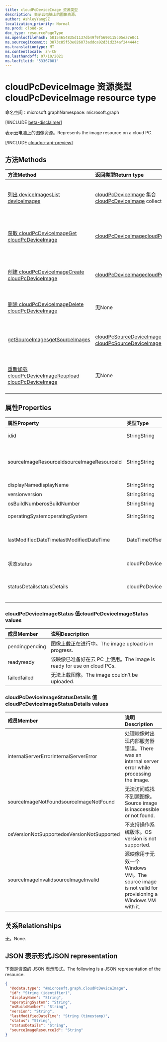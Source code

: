 ```yaml
---
title: cloudPcDeviceImage 资源类型
description: 表示云电脑上的图像资源。
author: AshleyYangSZ
localization_priority: Normal
ms.prod: cloud-pc
doc_type: resourcePageType
ms.openlocfilehash: 50154654835d1137db49f9f5690115c05ea7e0c1
ms.sourcegitcommit: 3873c85f53e026073addca92d31d234af244444c
ms.translationtype: MT
ms.contentlocale: zh-CN
ms.lasthandoff: 07/10/2021
ms.locfileid: "53367001"
---
```

# <a name="cloudpcdeviceimage-resource-type"></a><span data-ttu-id="b01e2-103">cloudPcDeviceImage 资源类型</span><span class="sxs-lookup"><span data-stu-id="b01e2-103">cloudPcDeviceImage resource type</span></span>

<span data-ttu-id="b01e2-104">命名空间：microsoft.graph</span><span class="sxs-lookup"><span data-stu-id="b01e2-104">Namespace: microsoft.graph</span></span>

[!INCLUDE [beta-disclaimer](../../includes/beta-disclaimer.md)]

<span data-ttu-id="b01e2-105">表示云电脑上的图像资源。</span><span class="sxs-lookup"><span data-stu-id="b01e2-105">Represents the image resource on a cloud PC.</span></span>

[!INCLUDE [cloudpc-api-preview](../../includes/cloudpc-api-preview.md)]

## <a name="methods"></a><span data-ttu-id="b01e2-106">方法</span><span class="sxs-lookup"><span data-stu-id="b01e2-106">Methods</span></span>

|<span data-ttu-id="b01e2-107">方法</span><span class="sxs-lookup"><span data-stu-id="b01e2-107">Method</span></span>|<span data-ttu-id="b01e2-108">返回类型</span><span class="sxs-lookup"><span data-stu-id="b01e2-108">Return type</span></span>|<span data-ttu-id="b01e2-109">说明</span><span class="sxs-lookup"><span data-stu-id="b01e2-109">Description</span></span>|
|:---|:---|:---|
|[<span data-ttu-id="b01e2-110">列出 deviceImages</span><span class="sxs-lookup"><span data-stu-id="b01e2-110">List deviceImages</span></span>](../api/virtualendpoint-list-deviceimages.md)|<span data-ttu-id="b01e2-111">[cloudPcDeviceImage](../resources/cloudpcdeviceimage.md) 集合</span><span class="sxs-lookup"><span data-stu-id="b01e2-111">[cloudPcDeviceImage](../resources/cloudpcdeviceimage.md) collection</span></span>|<span data-ttu-id="b01e2-112">列出 [cloudPcDeviceImage 对象的属性和](../resources/cloudpcdeviceimage.md) 关系。</span><span class="sxs-lookup"><span data-stu-id="b01e2-112">List the properties and relationships of [cloudPcDeviceImage](../resources/cloudpcdeviceimage.md) objects.</span></span>|
|[<span data-ttu-id="b01e2-113">获取 cloudPcDeviceImage</span><span class="sxs-lookup"><span data-stu-id="b01e2-113">Get cloudPcDeviceImage</span></span>](../api/cloudpcdeviceimage-get.md)|[<span data-ttu-id="b01e2-114">cloudPcDeviceImage</span><span class="sxs-lookup"><span data-stu-id="b01e2-114">cloudPcDeviceImage</span></span>](../resources/cloudpcdeviceimage.md)|<span data-ttu-id="b01e2-115">读取 [cloudPcDeviceImage 对象的属性和](../resources/cloudpcdeviceimage.md) 关系。</span><span class="sxs-lookup"><span data-stu-id="b01e2-115">Read the properties and relationships of a [cloudPcDeviceImage](../resources/cloudpcdeviceimage.md) object.</span></span>|
|[<span data-ttu-id="b01e2-116">创建 cloudPcDeviceImage</span><span class="sxs-lookup"><span data-stu-id="b01e2-116">Create cloudPcDeviceImage</span></span>](../api/virtualendpoint-post-deviceimages.md)|[<span data-ttu-id="b01e2-117">cloudPcDeviceImage</span><span class="sxs-lookup"><span data-stu-id="b01e2-117">cloudPcDeviceImage</span></span>](../resources/cloudpcdeviceimage.md)|<span data-ttu-id="b01e2-118">创建新的 [cloudPcDeviceImage](../resources/cloudpcdeviceimage.md) 对象。</span><span class="sxs-lookup"><span data-stu-id="b01e2-118">Create a new [cloudPcDeviceImage](../resources/cloudpcdeviceimage.md) object.</span></span>|
|[<span data-ttu-id="b01e2-119">删除 cloudPcDeviceImage</span><span class="sxs-lookup"><span data-stu-id="b01e2-119">Delete cloudPcDeviceImage</span></span>](../api/cloudpcdeviceimage-delete.md)|<span data-ttu-id="b01e2-120">无</span><span class="sxs-lookup"><span data-stu-id="b01e2-120">None</span></span>|<span data-ttu-id="b01e2-121">删除 [cloudPcDeviceImage](../resources/cloudpcdeviceimage.md) 对象。</span><span class="sxs-lookup"><span data-stu-id="b01e2-121">Delete a [cloudPcDeviceImage](../resources/cloudpcdeviceimage.md) object.</span></span>|
|[<span data-ttu-id="b01e2-122">getSourceImages</span><span class="sxs-lookup"><span data-stu-id="b01e2-122">getSourceImages</span></span>](../api/cloudpcdeviceimage-getsourceimages.md)|<span data-ttu-id="b01e2-123">[cloudPcSourceDeviceImage](../resources/cloudpcsourcedeviceimage.md) 集合</span><span class="sxs-lookup"><span data-stu-id="b01e2-123">[cloudPcSourceDeviceImage](../resources/cloudpcsourcedeviceimage.md) collection</span></span>|<span data-ttu-id="b01e2-124">获取 [cloudPcSourceDeviceImage](../resources/cloudpcsourcedeviceimage.md) 对象。</span><span class="sxs-lookup"><span data-stu-id="b01e2-124">Get [cloudPcSourceDeviceImage](../resources/cloudpcsourcedeviceimage.md) objects.</span></span>|
|[<span data-ttu-id="b01e2-125">重新加载 cloudPcDeviceImage</span><span class="sxs-lookup"><span data-stu-id="b01e2-125">Reupload cloudPcDeviceImage</span></span>](../api/cloudpcdeviceimage-reupload.md)|<span data-ttu-id="b01e2-126">无</span><span class="sxs-lookup"><span data-stu-id="b01e2-126">None</span></span>|<span data-ttu-id="b01e2-127">重新加载 [无法上载的 cloudPcDeviceImage](../resources/cloudpcdeviceimage.md) 对象。</span><span class="sxs-lookup"><span data-stu-id="b01e2-127">Reupload a [cloudPcDeviceImage](../resources/cloudpcdeviceimage.md) object that failed to upload.</span></span>|

## <a name="properties"></a><span data-ttu-id="b01e2-128">属性</span><span class="sxs-lookup"><span data-stu-id="b01e2-128">Properties</span></span>

|<span data-ttu-id="b01e2-129">属性</span><span class="sxs-lookup"><span data-stu-id="b01e2-129">Property</span></span>|<span data-ttu-id="b01e2-130">类型</span><span class="sxs-lookup"><span data-stu-id="b01e2-130">Type</span></span>|<span data-ttu-id="b01e2-131">说明</span><span class="sxs-lookup"><span data-stu-id="b01e2-131">Description</span></span>|
|:---|:---|:---|
|<span data-ttu-id="b01e2-132">id</span><span class="sxs-lookup"><span data-stu-id="b01e2-132">id</span></span>|<span data-ttu-id="b01e2-133">String</span><span class="sxs-lookup"><span data-stu-id="b01e2-133">String</span></span>|<span data-ttu-id="b01e2-134">云电脑上的图像资源的唯一标识符。</span><span class="sxs-lookup"><span data-stu-id="b01e2-134">Unique identifier for the image resource on the cloud PC.</span></span> <span data-ttu-id="b01e2-135">只读。</span><span class="sxs-lookup"><span data-stu-id="b01e2-135">Read-only.</span></span>|
|<span data-ttu-id="b01e2-136">sourceImageResourceId</span><span class="sxs-lookup"><span data-stu-id="b01e2-136">sourceImageResourceId</span></span>|<span data-ttu-id="b01e2-137">String</span><span class="sxs-lookup"><span data-stu-id="b01e2-137">String</span></span>|<span data-ttu-id="b01e2-138">Azure 上的源图像资源的 ID。</span><span class="sxs-lookup"><span data-stu-id="b01e2-138">The ID of the source image resource on Azure.</span></span> <span data-ttu-id="b01e2-139">所需格式："/subscriptions/{subscription-id}/resourceGroups/{resourceGroupName}/providers/Microsoft.Compute/images/{imageName}"。</span><span class="sxs-lookup"><span data-stu-id="b01e2-139">Required format: "/subscriptions/{subscription-id}/resourceGroups/{resourceGroupName}/providers/Microsoft.Compute/images/{imageName}".</span></span>|
|<span data-ttu-id="b01e2-140">displayName</span><span class="sxs-lookup"><span data-stu-id="b01e2-140">displayName</span></span>|<span data-ttu-id="b01e2-141">String</span><span class="sxs-lookup"><span data-stu-id="b01e2-141">String</span></span>|<span data-ttu-id="b01e2-142">图像的显示名称。</span><span class="sxs-lookup"><span data-stu-id="b01e2-142">The image's display name.</span></span>|
|<span data-ttu-id="b01e2-143">version</span><span class="sxs-lookup"><span data-stu-id="b01e2-143">version</span></span>|<span data-ttu-id="b01e2-144">String</span><span class="sxs-lookup"><span data-stu-id="b01e2-144">String</span></span>|<span data-ttu-id="b01e2-145">图像版本。</span><span class="sxs-lookup"><span data-stu-id="b01e2-145">The image version.</span></span> <span data-ttu-id="b01e2-146">例如：0.0.1、1.5.13。</span><span class="sxs-lookup"><span data-stu-id="b01e2-146">For example: 0.0.1, 1.5.13.</span></span>|
|<span data-ttu-id="b01e2-147">osBuildNumber</span><span class="sxs-lookup"><span data-stu-id="b01e2-147">osBuildNumber</span></span>|<span data-ttu-id="b01e2-148">String</span><span class="sxs-lookup"><span data-stu-id="b01e2-148">String</span></span>|<span data-ttu-id="b01e2-149">映像的操作系统生成版本。</span><span class="sxs-lookup"><span data-stu-id="b01e2-149">The image's OS build version.</span></span> <span data-ttu-id="b01e2-150">例如：1909。</span><span class="sxs-lookup"><span data-stu-id="b01e2-150">For example: 1909.</span></span>|
|<span data-ttu-id="b01e2-151">operatingSystem</span><span class="sxs-lookup"><span data-stu-id="b01e2-151">operatingSystem</span></span>|<span data-ttu-id="b01e2-152">String</span><span class="sxs-lookup"><span data-stu-id="b01e2-152">String</span></span>|<span data-ttu-id="b01e2-153">映像的操作系统。</span><span class="sxs-lookup"><span data-stu-id="b01e2-153">The image's operating system.</span></span> <span data-ttu-id="b01e2-154">例如：Windows 10 企业版。</span><span class="sxs-lookup"><span data-stu-id="b01e2-154">For example: Windows 10 Enterprise.</span></span>|
|<span data-ttu-id="b01e2-155">lastModifiedDateTime</span><span class="sxs-lookup"><span data-stu-id="b01e2-155">lastModifiedDateTime</span></span>|<span data-ttu-id="b01e2-156">DateTimeOffset</span><span class="sxs-lookup"><span data-stu-id="b01e2-156">DateTimeOffset</span></span>|<span data-ttu-id="b01e2-157">上次修改图像的数据和时间。</span><span class="sxs-lookup"><span data-stu-id="b01e2-157">The data and time that the image was last modified.</span></span> <span data-ttu-id="b01e2-158">时间以 ISO 8601 格式显示，协调世界时 (UTC) 时间。</span><span class="sxs-lookup"><span data-stu-id="b01e2-158">The time is shown in ISO 8601 format and  Coordinated Universal Time (UTC) time.</span></span> <span data-ttu-id="b01e2-159">例如，2014 年 1 月 1 日午夜 UTC 显示为"2014-01-01T00：00：00Z"。</span><span class="sxs-lookup"><span data-stu-id="b01e2-159">For example, midnight UTC on Jan 1, 2014 appears as '2014-01-01T00:00:00Z'.</span></span>|
|<span data-ttu-id="b01e2-160">状态</span><span class="sxs-lookup"><span data-stu-id="b01e2-160">status</span></span>|<span data-ttu-id="b01e2-161">cloudPcDeviceImageStatus</span><span class="sxs-lookup"><span data-stu-id="b01e2-161">cloudPcDeviceImageStatus</span></span>|<span data-ttu-id="b01e2-162">云电脑上映像的状态。</span><span class="sxs-lookup"><span data-stu-id="b01e2-162">The status of the image on cloud PC.</span></span> <span data-ttu-id="b01e2-163">可取值为：`pending`、`ready`、`failed`。</span><span class="sxs-lookup"><span data-stu-id="b01e2-163">Possible values are: `pending`, `ready`, `failed`.</span></span>|
|<span data-ttu-id="b01e2-164">statusDetails</span><span class="sxs-lookup"><span data-stu-id="b01e2-164">statusDetails</span></span>|<span data-ttu-id="b01e2-165">cloudPcDeviceImageStatusDetails</span><span class="sxs-lookup"><span data-stu-id="b01e2-165">cloudPcDeviceImageStatusDetails</span></span>|<span data-ttu-id="b01e2-166">图像状态的详细信息，指示上传失败的原因（如果适用）。</span><span class="sxs-lookup"><span data-stu-id="b01e2-166">The details of the image's status, which indicates why the upload failed, if applicable.</span></span> <span data-ttu-id="b01e2-167">可能的值为： `internalServerError`、 `sourceImageNotFound`、 `osVersionNotSupported`和 `sourceImageInvalid`。</span><span class="sxs-lookup"><span data-stu-id="b01e2-167">Possible values are: `internalServerError`, `sourceImageNotFound`, `osVersionNotSupported`, and `sourceImageInvalid`.</span></span>|

### <a name="cloudpcdeviceimagestatus-values"></a><span data-ttu-id="b01e2-168">cloudPcDeviceImageStatus 值</span><span class="sxs-lookup"><span data-stu-id="b01e2-168">cloudPcDeviceImageStatus values</span></span>

|<span data-ttu-id="b01e2-169">成员</span><span class="sxs-lookup"><span data-stu-id="b01e2-169">Member</span></span>|<span data-ttu-id="b01e2-170">说明</span><span class="sxs-lookup"><span data-stu-id="b01e2-170">Description</span></span>|
|:---|:---|
|<span data-ttu-id="b01e2-171">pending</span><span class="sxs-lookup"><span data-stu-id="b01e2-171">pending</span></span>|<span data-ttu-id="b01e2-172">图像上载正在进行中。</span><span class="sxs-lookup"><span data-stu-id="b01e2-172">The image upload is in progress.</span></span>|
|<span data-ttu-id="b01e2-173">ready</span><span class="sxs-lookup"><span data-stu-id="b01e2-173">ready</span></span>|<span data-ttu-id="b01e2-174">该映像已准备好在云 PC 上使用。</span><span class="sxs-lookup"><span data-stu-id="b01e2-174">The image is ready for use on cloud PCs.</span></span>|
|<span data-ttu-id="b01e2-175">failed</span><span class="sxs-lookup"><span data-stu-id="b01e2-175">failed</span></span>|<span data-ttu-id="b01e2-176">无法上载图像。</span><span class="sxs-lookup"><span data-stu-id="b01e2-176">The image couldn’t be uploaded.</span></span> |

### <a name="cloudpcdeviceimagestatusdetails-values"></a><span data-ttu-id="b01e2-177">cloudPcDeviceImageStatusDetails 值</span><span class="sxs-lookup"><span data-stu-id="b01e2-177">cloudPcDeviceImageStatusDetails values</span></span>

|<span data-ttu-id="b01e2-178">成员</span><span class="sxs-lookup"><span data-stu-id="b01e2-178">Member</span></span>|<span data-ttu-id="b01e2-179">说明</span><span class="sxs-lookup"><span data-stu-id="b01e2-179">Description</span></span>|
|:---|:---|
|<span data-ttu-id="b01e2-180">internalServerError</span><span class="sxs-lookup"><span data-stu-id="b01e2-180">internalServerError</span></span>|<span data-ttu-id="b01e2-181">处理映像时出现内部服务器错误。</span><span class="sxs-lookup"><span data-stu-id="b01e2-181">There was an internal server error while processing the image.</span></span>|
|<span data-ttu-id="b01e2-182">sourceImageNotFound</span><span class="sxs-lookup"><span data-stu-id="b01e2-182">sourceImageNotFound</span></span>|<span data-ttu-id="b01e2-183">无法访问或找不到源图像。</span><span class="sxs-lookup"><span data-stu-id="b01e2-183">Source image is inaccessible or not found.</span></span>|
|<span data-ttu-id="b01e2-184">osVersionNotSupported</span><span class="sxs-lookup"><span data-stu-id="b01e2-184">osVersionNotSupported</span></span>| <span data-ttu-id="b01e2-185">不支持操作系统版本。</span><span class="sxs-lookup"><span data-stu-id="b01e2-185">OS version is not supported.</span></span>|
|<span data-ttu-id="b01e2-186">sourceImageInvalid</span><span class="sxs-lookup"><span data-stu-id="b01e2-186">sourceImageInvalid</span></span>|<span data-ttu-id="b01e2-187">源映像用于无效一个Windows VM。</span><span class="sxs-lookup"><span data-stu-id="b01e2-187">The source image is not valid for provisioning a Windows VM with it.</span></span>|

## <a name="relationships"></a><span data-ttu-id="b01e2-188">关系</span><span class="sxs-lookup"><span data-stu-id="b01e2-188">Relationships</span></span>

<span data-ttu-id="b01e2-189">无。</span><span class="sxs-lookup"><span data-stu-id="b01e2-189">None.</span></span>

## <a name="json-representation"></a><span data-ttu-id="b01e2-190">JSON 表示形式</span><span class="sxs-lookup"><span data-stu-id="b01e2-190">JSON representation</span></span>

<span data-ttu-id="b01e2-191">下面是资源的 JSON 表示形式。</span><span class="sxs-lookup"><span data-stu-id="b01e2-191">The following is a JSON representation of the resource.</span></span>
<!-- {
  "blockType": "resource",
  "keyProperty": "id",
  "@odata.type": "microsoft.graph.cloudPcDeviceImage",
  "baseType": "microsoft.graph.entity",
  "openType": false
}
-->

``` json
{
  "@odata.type": "#microsoft.graph.cloudPcDeviceImage",
  "id": "String (identifier)",
  "displayName": "String",
  "operatingSystem": "String",
  "osBuildNumber": "String",
  "version": "String",
  "lastModifiedDateTime": "String (timestamp)",
  "status": "String",
  "statusDetails": "String",
  "sourceImageResourceId": "String"
}
```
